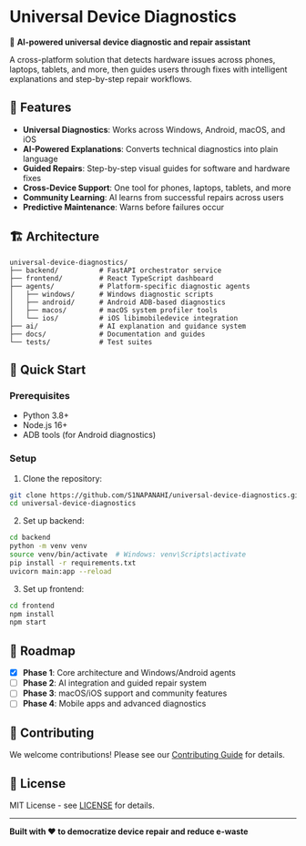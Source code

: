 # Universal Device Diagnostics

🔧 **AI-powered universal device diagnostic and repair assistant**

A cross-platform solution that detects hardware issues across phones, laptops, tablets, and more, then guides users through fixes with intelligent explanations and step-by-step repair workflows.

## 🌟 Features

- **Universal Diagnostics**: Works across Windows, Android, macOS, and iOS
- **AI-Powered Explanations**: Converts technical diagnostics into plain language
- **Guided Repairs**: Step-by-step visual guides for software and hardware fixes
- **Cross-Device Support**: One tool for phones, laptops, tablets, and more
- **Community Learning**: AI learns from successful repairs across users
- **Predictive Maintenance**: Warns before failures occur

## 🏗️ Architecture

```
universal-device-diagnostics/
├── backend/          # FastAPI orchestrator service
├── frontend/         # React TypeScript dashboard
├── agents/           # Platform-specific diagnostic agents
│   ├── windows/      # Windows diagnostic scripts
│   ├── android/      # Android ADB-based diagnostics
│   ├── macos/        # macOS system profiler tools
│   └── ios/          # iOS libimobiledevice integration
├── ai/               # AI explanation and guidance system
├── docs/             # Documentation and guides
└── tests/            # Test suites
```

## 🚀 Quick Start

### Prerequisites
- Python 3.8+
- Node.js 16+
- ADB tools (for Android diagnostics)

### Setup

1. Clone the repository:
```bash
git clone https://github.com/S1NAPANAHI/universal-device-diagnostics.git
cd universal-device-diagnostics
```

2. Set up backend:
```bash
cd backend
python -m venv venv
source venv/bin/activate  # Windows: venv\Scripts\activate
pip install -r requirements.txt
uvicorn main:app --reload
```

3. Set up frontend:
```bash
cd frontend
npm install
npm start
```

## 🎯 Roadmap

- [x] **Phase 1**: Core architecture and Windows/Android agents
- [ ] **Phase 2**: AI integration and guided repair system
- [ ] **Phase 3**: macOS/iOS support and community features
- [ ] **Phase 4**: Mobile apps and advanced diagnostics

## 🤝 Contributing

We welcome contributions! Please see our [Contributing Guide](CONTRIBUTING.md) for details.

## 📄 License

MIT License - see [LICENSE](LICENSE) for details.

---

**Built with ❤️ to democratize device repair and reduce e-waste**